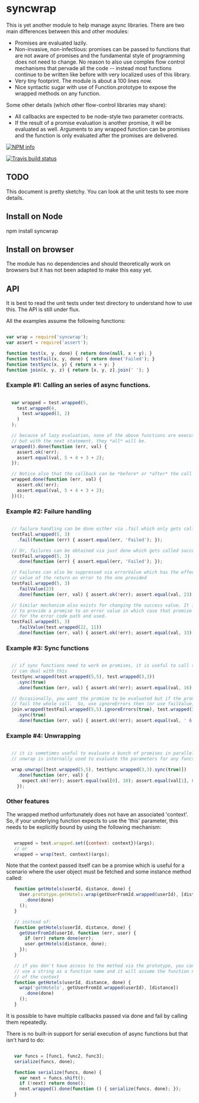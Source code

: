 # syncwrap

This is yet another module to help manage async libraries.  There are two main differences between this and other modules:

* Promises are evaluated lazily.
* Non-invasive, non-infectious: promises can be passed to functions that are not aware of promises and the fundamental style of programming does not need to change. No reason to also use complex flow control mechanisms that pervade all the code -- instead most functions continue to be written like before with very localized uses of this library.
* Very tiny footprint.  The module is about a 100 lines now.
* Nice syntactic sugar with use of Function.prototype to expose the wrapped methods on any function.

Some other details (which other flow-control libraries may share):

* All callbacks are expected to be node-style two parameter contracts.
* If the result of a promise evaluation is another promise, it will be evaluated as well.  Arguments to any wrapped function can be promises and the function is only evaluated after the promises are delivered.


[![NPM info](https://nodei.co/npm/syncwrap.png?downloads=true)](https://npmjs.org/package/syncwrap)

[![Travis build status](https://api.travis-ci.org/Like-Falling-Leaves/syncwrap.png?branch=master)](
https://travis-ci.org/Like-Falling-Leaves/syncwrap)

## TODO

This document is pretty sketchy. You can look at the unit tests to see more details.

## Install on Node

   npm install syncwrap

## Install on browser

   The module has no dependencies and should theoretically work on browsers but it has not been adapted to make this easy yet.

## API

   It is best to read the unit tests under test directory to understand how to use this.  The API is still under flux.

   All the examples assume the following functions:

```javascript

var wrap = require('syncwrap');
var assert = require('assert');

function test(x, y, done) { return done(null, x + y); }
function testFail(x, y, done) { return done('Failed'); }
function testSync(x, y) { return x + y; }
function join(x, y, z) { return [x, y, z].join(' '); }

```

### Example #1: Calling an series of async functions.

```javascript

  var wrapped = test.wrapped(5,
    test.wrapped(4,
      test.wrapped(3, 2)
    )
  );

  // because of lazy evaluation, none of the above functions are executed yet.
  // but with the next statement, they *all* will be.
  wrapped().done(function (err, val) {
    assert.ok(!err);
    assert.equal(val, 5 + 4 + 3 + 2);
  });

  // Notice also that the callback can be *before* or *after* the call to wrapped.
  wrapped.done(function (err, val) {
    assert.ok(!err);
    assert.equal(val, 5 + 4 + 3 + 2);
  })();

```

### Example #2: Failure handling

```javascript

  // failure handling can be done either via .fail which only gets called on failures
  testFail.wrapped(5, 3)
    .fail(function (err) { assert.equal(err, 'Failed'); });

  // Or, failures can be obtained via just done which gets called success or failure.
  testFail.wrapped(5, 3)
    .done(function (err) { assert.equal(err, 'Failed'); });

  // Failures can also be suppressed via errorValue which has the effect of replacing the 
  // value of the return on error to the one provided
  testFail.wrapped(5, 3)
    .failValue(23)
    .done(function (err, val) { assert.ok(!err); assert.equal(val, 23); })  

  // Similar mechanism also exists for changing the success value. It is also possible
  // to provide a promise to an error value in which case that promise will be evaluated
  // for the error code path and used.
  testFail.wrapped(5, 3)
    .failValue(test.wrapped(22, 11))
    .done(function (err, val) { assert.ok(!err); assert.equal(val, 33); })  

```

### Example #3: Sync functions

```javascript

  // if sync functions need to work on promises, it is useful to call the wrapped version which
  // can deal with this
  testSync.wrapped(test.wrapped(5,5), test.wrapped(3,3))
    .sync(true)
    .done(function (err, val) { assert.ok(!err); assert.equal(val, 16); });

  // Occasionally, you want the promise to be evaluated but if the promises fail, to not 
  // fail the whole call.  So, use ignoreErrors then (or use failValue)
  join.wrapped(testFail.wrapped(5,5).ignoreErrors(true), test.wrapped(3,3), 22)
    .sync(true)
    .done(function (err, val) { assert.ok(!err); assert.equal(val, ' 6 22'); });
```

### Example #4: Unwrapping

```javascript

  // it is sometimes useful to evaluate a bunch of promises in parallel and get the results.
  // unwrap is internally used to evaluate the parameters for any function that was wrapped.

  wrap.unwrap([test.wrapped(5,5), testSync.wrapped(3,3).sync(true)])
    .done(function (err, val) { 
      expect.ok(!err); assert.equal(val[0], 10); assert.equal(val[1], 6); 
    });  
```

### Other features

The wrapped method unfortunately does not have an associated 'context'.  So, if your underlying function expects to use the 'this' parameter, this needs to be explicitly bound by using the following mechanism:

```javascript

   wrapped = test.wrapped.set({context: context})(args);
   // or
   wrapped = wrap(test, context)(args);
```

Note that the context passed itself can be a promise which is useful for a scenario where the user object must be fetched and some instance method called:

```javascript
   function getHotels(userId, distance, done) {
     User.prototype.getHotels.wrap(getUserFromId.wrapped(userId), [distance])
       .done(done)
     ();
   }

   // instead of:
   function getHotels(userId, distance, done) {
     getUserFromId(userId, function (err, user) {
       if (err) return done(err);
       user.getHotels(distance, done);       
     });
   }

   // if you don't have access to the method via the prototype, you can still do this:
   // use a string as a function name and it will assume the function name is a property
   // of the context
   function getHotels(userId, distance, done) {
     wrap('getHotels', getUserFromId.wrapped(userId), [distance])
       .done(done)
     ();
   }

```

It is possible to have multiple callbacks passed via done and fail by calling them repeatedly.

There is no built-in support for serial execution of async functions but that isn't hard to do:

```javascript

   var funcs = [func1, func2, func3];
   serialize(funcs, done);

   function serialize(funcs, done) {
     var next = funcs.shift();
     if (!next) return done();
     next.wrapped().done(function () { serialize(funcs, done); });
   }
```

